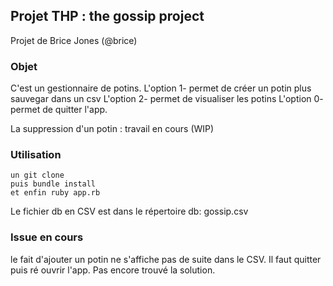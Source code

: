 ## Projet THP : the gossip project
Projet de Brice Jones (@brice)

### Objet

C'est un gestionnaire de potins.
L'option 1- permet de créer un potin plus sauvegar dans un csv
L'option 2- permet de visualiser les potins
L'option 0- permet de quitter l'app.

La suppression d'un potin :  travail en cours (WIP)

### Utilisation

```
un git clone 
puis bundle install
et enfin ruby app.rb
````

Le fichier db en CSV est dans le répertoire db: gossip.csv

### Issue en cours
le fait d'ajouter un potin ne s'affiche pas de suite dans le CSV. Il faut quitter puis ré ouvrir l'app.
Pas encore trouvé la solution.

